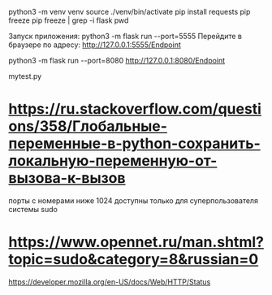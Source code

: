 python3 -m venv venv
source ./venv/bin/activate 
pip install requests
pip freeze
pip freeze | grep -i flask
pwd

Запуск приложения: python3 -m flask run --port=5555
Перейдите в браузере по адресу: http://127.0.0.1:5555/Endpoint

python3 -m flask run --port=8080
http://127.0.0.1:8080/Endpoint

mytest.py
# https://ru.stackoverflow.com/questions/358/Глобальные-переменные-в-python-сохранить-локальную-переменную-от-вызова-к-вызов

порты с номерами ниже 1024 доступны только для суперпользователя системы
sudo 
# https://www.opennet.ru/man.shtml?topic=sudo&category=8&russian=0

https://developer.mozilla.org/en-US/docs/Web/HTTP/Status

